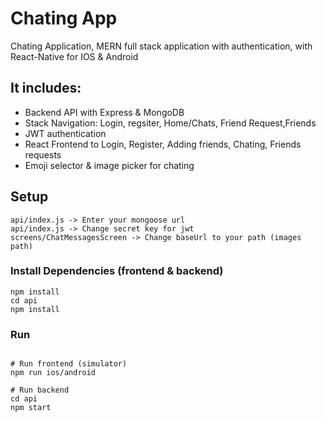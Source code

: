 # Chating App

Chating Application, MERN full stack application with authentication, with React-Native for IOS & Android

## It includes:

- Backend API with Express & MongoDB
- Stack Navigation: Login, regsiter, Home/Chats, Friend Request,Friends
- JWT authentication
- React Frontend to Login, Register, Adding friends, Chating, Friends requests
- Emoji selector & image picker for chating


## Setup

```
api/index.js -> Enter your mongoose url
api/index.js -> Change secret key for jwt
screens/ChatMessagesScreen -> Change baseUrl to your path (images path)

```

### Install Dependencies (frontend & backend)

```
npm install
cd api
npm install
```

### Run

```

# Run frontend (simulator)
npm run ios/android

# Run backend
cd api
npm start

```



